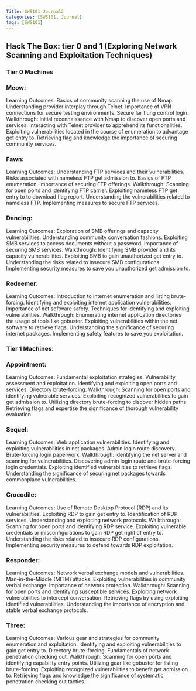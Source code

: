 ```yaml
---
Title: SWS101 Journal2
categories: [SWS101, Journal]
tags: [SWS101]
---
```


## Hack The Box: tier 0 and 1 (Exploring Network Scanning and Exploitation Techniques)

### Tier 0 Machines

### Meow:
Learning Outcomes:
    Basics of community scanning the use of Nmap.
    Understanding provider interplay through Telnet.
    Importance of VPN connections for secure testing environments.
    Secure far flung control login.
Walkthrough:
    Initial reconnaissance with Nmap to discover open ports and services.
    Interacting with Telnet provider to apprehend its functionalities.
    Exploiting vulnerabilities located in the course of enumeration to advantage get entry to.
    Retrieving flag and knowledge the importance of securing community services.

### Fawn:
Learning Outcomes:
    Understanding FTP services and their vulnerabilities.
    Risks associated with nameless FTP get admission to.
    Basics of FTP enumeration.
    Importance of securing FTP offerings.
Walkthrough:
    Scanning for open ports and identifying FTP carrier.
    Exploiting nameless FTP get entry to to download flag report.
    Understanding the vulnerabilities related to nameless FTP.
    Implementing measures to secure FTP services.

### Dancing:
Learning Outcomes:
    Exploration of SMB offerings and capacity vulnerabilities.
    Understanding community conversation fashions.
    Exploiting SMB services to access documents without a password.
    Importance of securing SMB services.
Walkthrough:
    Identifying SMB provider and its capacity vulnerabilities.
    Exploiting SMB to gain unauthorized get entry to.
    Understanding the risks related to insecure SMB configurations.
    Implementing security measures to save you unauthorized get admission to.

### Redeemer:
Learning Outcomes:
    Introduction to internet enumeration and listing brute-forcing.
    Identifying and exploiting internet application vulnerabilities.
    Importance of net software safety.
    Techniques for identifying and exploiting vulnerabilities.
Walkthrough:
    Enumerating internet application directories the usage of tools like gobuster.
    Exploiting vulnerabilities within the net software to retrieve flags.
    Understanding the significance of securing internet packages.
    Implementing safety features to save you exploitation.

### Tier 1 Machines:

### Appointment:
Learning Outcomes:
    Fundamental exploitation strategies.
    Vulnerability assessment and exploitation.
    Identifying and exploiting open ports and services.
    Directory brute-forcing.
Walkthrough:
    Scanning for open ports and identifying vulnerable services.
    Exploiting recognized vulnerabilities to gain get admission to.
    Utilizing directory brute-forcing to discover hidden paths.
    Retrieving flags and expertise the significance of thorough vulnerability evaluation.

### Sequel:
Learning Outcomes:
    Web application vulnerabilities.
    Identifying and exploiting vulnerabilities in net packages.
    Admin login route discovery.
    Brute-forcing login paperwork.
Walkthrough:
    Identifying the net server and scanning for vulnerabilities.
    Discovering admin login route and brute-forcing login credentials.
    Exploiting identified vulnerabilities to retrieve flags.
    Understanding the significance of securing net packages towards commonplace vulnerabilities.

### Crocodile:
Learning Outcomes:
    Use of Remote Desktop Protocol (RDP) and its vulnerabilities.
    Exploiting RDP to gain get entry to.
    Identification of RDP services.
    Understanding and exploiting network protocols.
Walkthrough:
    Scanning for open ports and identifying RDP service.
    Exploiting vulnerable credentials or misconfigurations to gain RDP get right of entry to.
    Understanding the risks related to insecure RDP configurations.
    Implementing security measures to defend towards RDP exploitation.

### Responder:
Learning Outcomes:
    Network verbal exchange models and vulnerabilities.
    Man-in-the-Middle (MITM) attacks.
    Exploiting vulnerabilities in community verbal exchange.
    Importance of network protection.
Walkthrough:
    Scanning for open ports and identifying susceptible services.
    Exploiting network vulnerabilities to intercept conversation.
    Retrieving flags by using exploiting identified vulnerabilities.
    Understanding the importance of encryption and stable verbal exchange protocols.

### Three:
Learning Outcomes:
    Various gear and strategies for community enumeration and exploitation.
    Identifying and exploiting vulnerabilities to gain get entry to.
    Directory brute-forcing.
    Fundamentals of network penetration checking out.
Walkthrough:
    Scanning for open ports and identifying capability entry points.
    Utilizing gear like gobuster for listing brute-forcing.
    Exploiting recognized vulnerabilities to benefit get admission to.
    Retrieving flags and knowledge the significance of systematic penetration checking out tactics.




